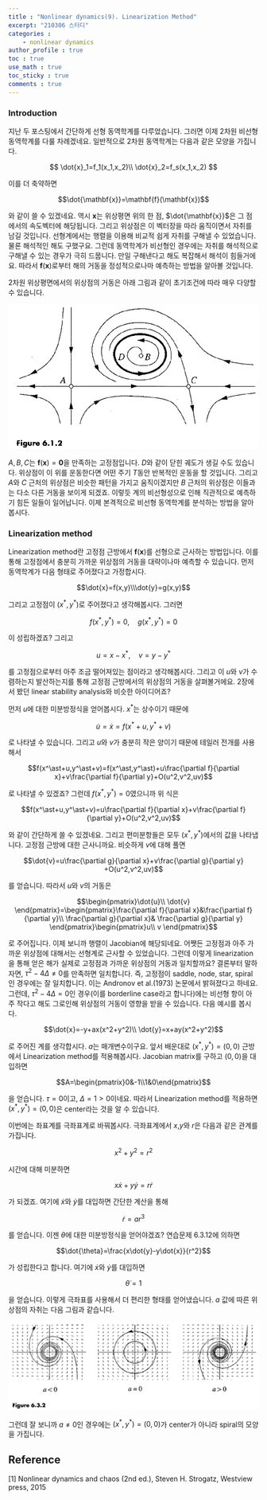```yaml
---
title : "Nonlinear dynamics(9). Linearization Method"
excerpt: "210306 스터디"
categories :
    - nonlinear dynamics
author_profile : true
toc : true
use_math : true
toc_sticky : true
comments : true
---
```


### Introduction

지난 두 포스팅에서 간단하게 선형 동역학계를 다루었습니다. 그러면 이제 2차원 비선형 동역학계를 다룰 차례겠네요. 일반적으로 2차원 동역학계는 다음과 같은 모양을 가집니다.

$$ \dot{x}_1=f_1(x_1,x_2)\\ \dot{x}_2=f_s(x_1,x_2) $$

이를 더 축약하면

$$\dot{\mathbf{x}}=\mathbf{f}(\mathbf{x})$$

와 같이 쓸 수 있겠네요. 역시 $\mathbf{x}$는 위상평면 위의 한 점, $\dot{\mathbf{x}}$은 그 점에서의 속도벡터에 해당됩니다. 그리고 위상점은 이 벡터장을 따라 움직이면서 자취를 남길 것입니다. 선형계에서는 행렬을 이용해 비교적 쉽게 자취를 구해낼 수 있었습니다. 물론 해석적인 해도 구했구요. 그런데 동역학계가 비선형인 경우에는 자취를 해석적으로 구해낼 수 있는 경우가 극히 드뭅니다. 만일 구해낸다고 해도 복잡해서 해석이 힘들거에요. 따라서 $\mathbf{f}(\mathbf{x})$로부터 해의 거동을 정성적으로나마 예측하는 방법을 알아볼 것입니다.

2차원 위상평면에서의 위상점의 거동은 아래 그림과 같이 초기조건에 따라 매우 다양할 수 있습니다.

![ex_screenshot](/assets/images/NLD/fig-6.1.2.jpg)

$A,\,B,\,C$는 $\mathbf{f}(\mathbf{x})=\mathbf{0}$을 만족하는 고정점입니다. $D$와 같이 닫힌 궤도가 생길 수도 있습니다. 위상점이 이 위를 운동한다면 어떤 주기 $T$동안 반복적인 운동을 할 것입니다. 그리고 $A$와 $C$ 근처의 위상점은 비슷한 패턴을 가지고 움직이겠지만 $B$ 근처의 위상점은 이들과는 다소 다른 거동을 보이게 되겠죠. 이렇듯 계의 비선형성으로 인해 직관적으로 예측하기 힘든 일들이 일어납니다. 이제 본격적으로 비선형 동역학계를 분석하는 방법을 알아봅시다.

### Linearization method

Linearization method란 고정점 근방에서 $\mathbf{f}(\mathbf{x})$를 선형으로 근사하는 방법입니다. 이를 통해 고정점에서 충분히 가까운 위상점의 거동을 대략이나마 예측할 수 있습니다. 먼저 동역학계가 다음 형태로 주어졌다고 가정합시다.

$$\dot{x}=f(x,y)\\\dot{y}=g(x,y)$$

그리고 고정점이 $(x^\ast,y^\ast)$로 주어졌다고 생각해봅시다. 그러면

$$f(x^\ast,y^\ast)=0,\quad g(x^\ast,y^\ast)=0$$

이 성립하겠죠? 그리고

$$u=x-x^\ast,\quad v=y-y^\ast$$

를 고정점으로부터 아주 조금 떨어져있는 점이라고 생각해봅시다. 그리고 이 $u$와 $v$가 수렴하는지 발산하는지를 통해 고정점 근방에서의 위상점의 거동을 살펴볼거에요. 2장에서 봤던 linear stability analysis와 비슷한 아이디어죠?

먼저 $u$에 대한 미분방정식을 얻어봅시다. $x^\ast$는 상수이기 때문에

$$\dot{u}=\dot{x}=f(x^\ast+u,y^\ast+v)$$

로 나타낼 수 있습니다. 그리고 $u$와 $v$가 충분히 작은 양이기 때문에 테일러 전개를 사용해서

$$f(x^\ast+u,y^\ast+v)=f(x^\ast,y^\ast)+u\frac{\partial f}{\partial x}+v\frac{\partial f}{\partial y}+O(u^2,v^2,uv)$$

로 나타낼 수 있겠죠? 그런데 $f(x^\ast,y^\ast)=0$였으니까 위 식은

$$f(x^\ast+u,y^\ast+v)=u\frac{\partial f}{\partial x}+v\frac{\partial f}{\partial y}+O(u^2,v^2,uv)$$

와 같이 간단하게 쓸 수 있겠네요. 그리고 편미분항들은 모두 $(x^\ast,y^\ast)$에서의 값을 나타냅니다. 고정점 근방에 대한 근사니까요. 비슷하게 $v$에 대해 풀면

$$\dot{v}=u\frac{\partial g}{\partial x}+v\frac{\partial g}{\partial y} +O(u^2,v^2,uv)$$

를 얻습니다. 따라서 $u$와 $v$의 거동은

$$\begin{pmatrix}\dot{u}\\ \dot{v} \end{pmatrix}=\begin{pmatrix}\frac{\partial f}{\partial x}&\frac{\partial f}{\partial y}\\ \frac{\partial g}{\partial x}& \frac{\partial g}{\partial y} \end{pmatrix}\begin{pmatrix}u\\ v \end{pmatrix}$$

로 주어집니다. 이제 보니까 행렬이 Jacobian에 해당되네요. 어쨋든 고정점과 아주 가까운 위상점에 대해서는 선형계로 근사할 수 있었습니다. 그런데 이렇게 linearization을 통해 얻은 해가 실제로 고정점과 가까운 위상점의 거동과 일치할까요? 결론부터 말하자면, $\tau^2-4\Delta\neq0$를 만족하면 일치합니다. 즉, 고정점이 saddle, node, star, spiral인 경우에는 잘 일치합니다. 이는 Andronov et al.(1973) 논문에서 밝혀졌다고 하네요. 그런데, $\tau^2-4\Delta=0$인 경우(이를 borderline case라고 합니다)에는 비선형 항이 아주 작다고 해도 그로인해 위상점의 거동이 영향을 받을 수 있습니다. 다음 예시를 봅시다.

$$\dot{x}=-y+ax(x^2+y^2)\\ \dot{y}=x+ay(x^2+y^2)$$

로 주어진 계를 생각합시다. $a$는 매개변수이구요. 앞서 배운대로 $(x^\ast,y^\ast)=(0,0)$ 근방에서 Linearization method를 적용해봅시다. Jacobian matrix를 구하고 $(0,0)$을 대입하면

$$A=\begin{pmatrix}0&-1\\1&0\end{pmatrix}$$
    
을 얻습니다. $\tau=0$이고, $\Delta=1>0$이네요. 따라서 Linearization method를 적용하면 $(x^\ast,y^\ast)=(0,0)$은 center라는 것을 알 수 있습니다.

이번에는 좌표계를 극좌표계로 바꿔봅시다. 극좌표계에서 $x$,$y$와 $r$은 다음과 같은 관계를 가집니다.

$$x^2+y^2=r^2$$

시간에 대해 미분하면

$$x\dot{x}+y\dot{y}=r\dot{r}$$

가 되겠죠. 여기에 $\dot{x}$와 $\dot{y}$를 대입하면 간단한 계산을 통해

$$\dot{r}=ar^3$$

를 얻습니다. 이젠 $\theta$에 대한 미분방정식을 얻어야겠죠? 연습문제 6.3.12에 의하면

$$\dot{\theta}=\frac{x\dot{y}-y\dot{x}}{r^2}$$

가 성립한다고 합니다. 여기에 $\dot{x}$와 $\dot{y}$를 대입하면

$$\dot{\theta}=1$$

을 얻습니다. 이렇게 극좌표를 사용해서 더 편리한 형태를 얻어냈습니다. $a$ 값에 따른 위상점의 자취는 다음 그림과 같습니다.

![ex_screenshot](/assets/images/NLD/fig-6.3.2.jpg)

그런데 잘 보니까 $a\neq 0$인 경우에는 $(x^\ast,y^\ast)=(0,0)$가 center가 아니라 spiral의 모양을 가집니다.  









## Reference

[1] Nonlinear dynamics and chaos (2nd ed.), Steven H. Strogatz, Westview press, 2015